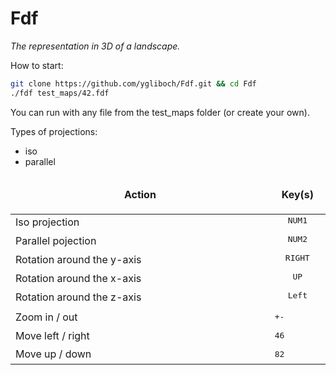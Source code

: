 # Fdf

<i>The representation in 3D of a landscape.</i>

How to start:
```bash
git clone https://github.com/ygliboch/Fdf.git && cd Fdf
./fdf test_maps/42.fdf
```
You can run with any file from the test_maps folder (or create your own).

Types of projections:
* iso
* parallel

<table width="100%">
<thead>
<tr>
<td width="65%" height="60px" align="center" cellpadding="0">
<strong>Action</strong>
</td>
<td width="10%" align="center" cellpadding="0">
<span style="width:70px">&nbsp;</span><strong>Key(s)</strong><span style="width:50px">&nbsp;</span>
</td>
</tr>
</thead>
<tbody>
<tr>
<td valign="top" height="30px">Iso projection</td>
<td valign="top" align="center"><kbd>NUM1</kbd></td>
</tr>
<tr>
<td valign="top" height="30px">Parallel pojection</td>
<td valign="top" align="center"><kbd>NUM2</kbd></td>
</tr>
<tr>
<td valign="top" height="30px">Rotation around the y-axis</td>
<td valign="top" align="center"><kbd>RIGHT</kbd></td></td>
</tr>
<tr>
<td valign="top" height="30px">Rotation around the x-axis</td>
<td valign="top" align="center"><kbd>UP</kbd></td></td>
</tr>
<tr>
<td valign="top" height="30px">Rotation around the z-axis</td>
<td valign="top" align="center"><kbd>Left</kbd></td></td>
</tr>
<tr>
<td valing="top" height="30px">Zoom in / out</td>
<td valing="top" aling="centre"><kbd>+</kbd><kbd>-</kbd></td></td>
</tr>
<tr>
<td valing="top" height="30px">Move left / right</td>
<td valing="top" aling="centre"><kbd>4</kbd><kbd>6</kbd></td></td>
</tr>
<tr>
<td valing="top" height="30px">Move up / down</td>
<td valing="top" aling="centre"><kbd>8</kbd><kbd>2</kbd></td></td>
</tr>
</tbody>
</table>
